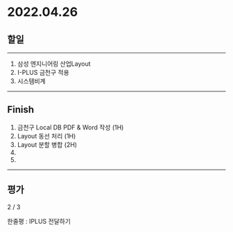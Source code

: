 # 2022.04.26

## 할일

------

1. 삼성 엔지니어링 산업Layout
2. I-PLUS 금천구 적용
3. 시스템비계






------

## Finish

1. 금천구 Local DB PDF & Word 작성 (1H)
2. Layout 동선 처리 (1H)
3. Layout 분할 병합 (2H)
4. 
5. 


------

## 평가

  2 / 3

한줄평 : IPLUS 전달하기